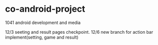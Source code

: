 # co-android-project
1041 android development and media 


12/3 seeting and result pages checkpoint.
12/6 new branch for action bar implement(setting, game and result)
